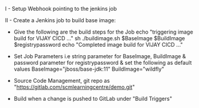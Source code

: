 I - Setup Webhook pointing to the jenkins job

II - Create a Jenkins job to build base image:
* Give the following are the build steps for the Job
echo "triggering image build for VIJAY CICD ..."
sh ./buildimage.sh $BaseImage $BuildImage $registrypassword
echo "Completed image build for VIJAY CICD ..."

* Set Job Parameters i.e string parameter for BaseImage, BuildImage & password parameter for registrypassword & set the following as default values
  BaseImage="jboss/base-jdk:11"
  BuildImage="wildfly"

* Source Code Management, git repo as "https://gitlab.com/scmlearningcentre/demo.git"
* Build when a change is pushed to GitLab under "Build Triggers"
